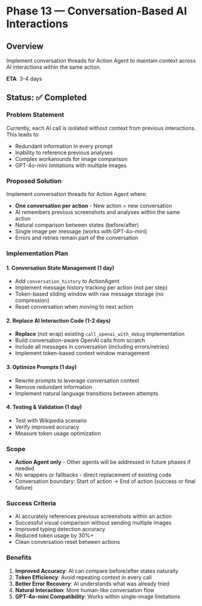 # Phase 13 — Conversation-Based AI Interactions

## Overview
Implement conversation threads for Action Agent to maintain context across AI interactions within the same action.

**ETA**: 3-4 days

## Status: ✅ Completed

### Problem Statement
Currently, each AI call is isolated without context from previous interactions. This leads to:
- Redundant information in every prompt
- Inability to reference previous analyses
- Complex workarounds for image comparison
- GPT-4o-mini limitations with multiple images

### Proposed Solution
Implement conversation threads for Action Agent where:
- **One conversation per action** - New action = new conversation
- AI remembers previous screenshots and analyses within the same action
- Natural comparison between states (before/after)
- Single image per message (works with GPT-4o-mini)
- Errors and retries remain part of the conversation

### Implementation Plan

#### 1. Conversation State Management (1 day)
- Add `conversation_history` to ActionAgent
- Implement message history tracking per action (not per step)
- Token-based sliding window with raw message storage (no compression)
- Reset conversation when moving to next action

#### 2. Replace AI Interaction Code (1-2 days)
- **Replace** (not wrap) existing `call_openai_with_debug` implementation
- Build conversation-aware OpenAI calls from scratch
- Include all messages in conversation (including errors/retries)
- Implement token-based context window management

#### 3. Optimize Prompts (1 day)
- Rewrite prompts to leverage conversation context
- Remove redundant information
- Implement natural language transitions between attempts

#### 4. Testing & Validation (1 day)
- Test with Wikipedia scenario
- Verify improved accuracy
- Measure token usage optimization

### Scope
- **Action Agent only** - Other agents will be addressed in future phases if needed
- No wrappers or fallbacks - direct replacement of existing code
- Conversation boundary: Start of action → End of action (success or final failure)

### Success Criteria
- AI accurately references previous screenshots within an action
- Successful visual comparison without sending multiple images
- Improved typing detection accuracy
- Reduced token usage by 30%+
- Clean conversation reset between actions

### Benefits
1. **Improved Accuracy**: AI can compare before/after states naturally
2. **Token Efficiency**: Avoid repeating context in every call
3. **Better Error Recovery**: AI understands what was already tried
4. **Natural Interaction**: More human-like conversation flow
5. **GPT-4o-mini Compatibility**: Works within single-image limitations
